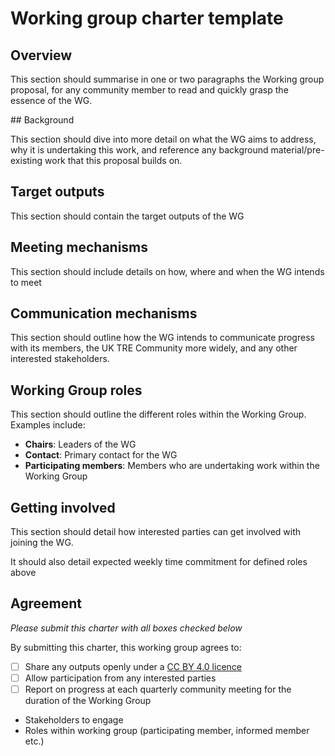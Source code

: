 # Working group charter template

## Overview

This section should summarise in one or two paragraphs the Working group proposal, for any community member to read and quickly grasp the essence of the WG.

## Background

This section should dive into more detail on what the WG aims to address, why it is undertaking this work, and reference any background material/pre-existing work that this proposal builds on.

## Target outputs
This section should contain the target outputs of the WG

## Meeting mechanisms
This section should include details on how, where and when the WG intends to meet

## Communication mechanisms
This section should outline how the WG intends to communicate progress with its members, the UK TRE Community more widely, and any other interested stakeholders.

## Working Group roles
This section should outline the different roles within the Working Group. Examples include:
- **Chairs**: Leaders of the WG
- **Contact**: Primary contact for the WG
- **Participating members**: Members who are undertaking work within the Working Group

## Getting involved

This section should detail how interested parties can get involved with joining the WG.

It should also detail expected weekly time commitment for defined roles above

## Agreement
*Please submit this charter with all boxes checked below*

By submitting this charter, this working group agrees to:
- [ ] Share any outputs openly under a [CC BY 4.0 licence](https://creativecommons.org/licenses/by/4.0/)
- [ ] Allow participation from any interested parties
- [ ] Report on progress at each quarterly community meeting for the duration of the Working Group

- Stakeholders to engage
- Roles within working group (participating member, informed member etc.)